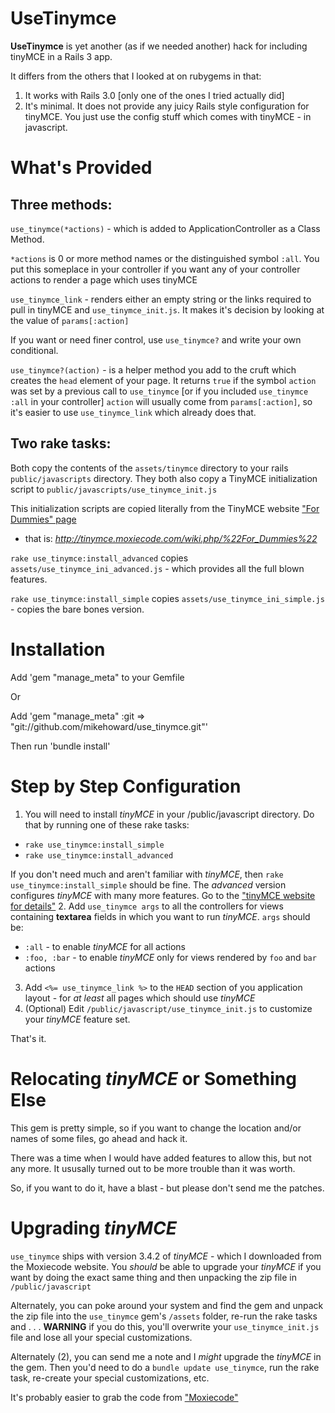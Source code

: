 UseTinymce
==========

**UseTinymce** is yet another (as if we needed another) hack for including
tinyMCE in a Rails 3 app.

It differs from the others that I looked at on rubygems in that:

1. It works with Rails 3.0 [only one of the ones I tried actually did]
2. It's minimal. It does not provide any juicy Rails style configuration for
tinyMCE. You just use the config stuff which comes with tinyMCE - in javascript.

What's Provided
================

## Three methods:

`use_tinymce(*actions)` - which is added to ApplicationController as a Class Method.

`*actions` is 0 or more method names or the distinguished symbol `:all`. You put
this someplace in your controller if you want any of your controller actions
to render a page which uses tinyMCE

`use_tinymce_link` - renders either an empty string or the links required to pull
in tinyMCE and `use_tinymce_init.js`. It makes it's decision by looking at the
value of `params[:action]`

If you want or need finer control, use `use_tinymce?` and write your own conditional.

`use_tinymce?(action)` - is a helper method you add to the cruft which creates
the `head` element of your page. It returns `true` if the symbol `action` was set
by a previous call to `use_tinymce` [or if you included `use_tinymce :all` in your controller]
`action` will usually come from `params[:action]`, so it's easier to use
`use_tinymce_link` which already does that.

## Two rake tasks:

Both copy the contents of the `assets/tinymce` directory to your rails
`public/javascripts` directory. They both also copy a TinyMCE initialization
script to `public/javascripts/use_tinymce_init.js`

This initialization scripts are copied literally from the TinyMCE website
["For Dummies" page](http://tinymce.moxiecode.com/wiki.php/%22For_Dummies%22) 
- that is: *http://tinymce.moxiecode.com/wiki.php/%22For_Dummies%22*

`rake use_tinymce:install_advanced` copies `assets/use_tinymce_ini_advanced.js` -
which provides all the full blown features.

`rake use_tinymce:install_simple` copies `assets/use_tinymce_ini_simple.js` -
copies the bare bones version.

Installation
===============

Add 'gem "manage_meta" to your Gemfile

Or

Add 'gem "manage_meta" :git => "git://github.com/mikehoward/use_tinymce.git"'

Then run 'bundle install'

Step by Step Configuration
==============

1. You will need to install *tinyMCE* in your /public/javascript directory.
Do that by running one of these rake tasks:
  * `rake use_tinymce:install_simple`
  * `rake use_tinymce:install_advanced`
  
  If you don't need much and aren't familiar with *tinyMCE*, then `rake use_tinymce:install_simple`
  should be fine. The *advanced* version configures *tinyMCE* with many more features. Go to
  the ["tinyMCE website for details"](http://tinymce.moxiecode.com/)
2. Add `use_tinymce args` to all the controllers for views containing **textarea** fields
in which you want to run *tinyMCE*. `args` should be:
  * `:all` - to enable *tinyMCE* for all actions
  * `:foo, :bar` - to enable *tinyMCE* only for views rendered by `foo` and `bar` actions
3. Add `<%= use_tinymce_link %>` to the `HEAD` section of you application layout - for *at least*
all pages which should use *tinyMCE*
4. (Optional) Edit `/public/javascript/use_tinymce_init.js` to customize your *tinyMCE* feature
set.

That's it.

Relocating *tinyMCE* or Something Else
==================

This gem is pretty simple, so if you want to change the location and/or names of some files,
go ahead and hack it.

There was a time when I would have added features to allow this, but not any more. It ususally
turned out to be more trouble than it was worth.

So, if you want to do it, have a blast - but please don't send me the patches.

Upgrading *tinyMCE*
==================

`use_tinymce` ships with version 3.4.2 of *tinyMCE* - which I downloaded from the Moxiecode
website. You *should* be able to upgrade your *tinyMCE* if you want by doing the exact
same thing and then unpacking the zip file in `/public/javascript`

Alternately, you can poke around your system and find the gem and unpack the zip file
into the `use_tinymce` gem's `/assets` folder, re-run the rake tasks and . . .
**WARNING** if you do this, you'll overwrite your `use_tinymce_init.js` file and lose
all your special customizations.

Alternately (2), you can send me a note and I *might* upgrade the *tinyMCE* in the gem.
Then you'd need to do a `bundle update use_tinymce`, run the rake task, re-create your
special customizations, etc.

It's probably easier to grab the code from ["Moxiecode"](http://tinymce.moxiecode.com/download/download.php)